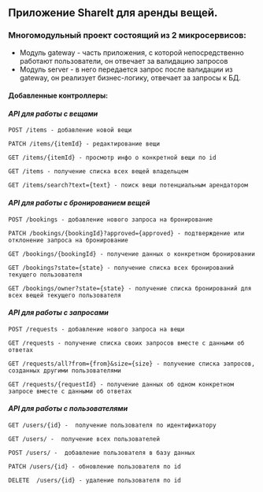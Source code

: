 ## Приложение ShareIt для аренды вещей.
### Многомодульный проект состоящий из 2 микросервисов:
* Модуль gateway - часть приложения, с которой непосредственно работают пользователи, он отвечает за валидацию запросов
* Модуль server -  в него передается запрос после валидации из gateway, он реализует бизнес-логику, отвечает за запросы к БД.

#### Добавленные контроллеры:

#### ***API для работы с вещами***

``` POST /items - добавление новой вещи ```

``` PATCH /items/{itemId} - редактирование вещи ```

``` GET /items/{itemId} - просмотр инфо о конкретной вещи по id ```

``` GET /items - получение списка всех вещей владельцем ```

``` GET /items/search?text={text} - поиск вещи потенциальным арендатором ```

#### ***API для работы с бронированием вещей***

``` POST /bookings - добавление нового запроса на бронирование ```

``` PATCH /bookings/{bookingId}?approved={approved} - подтверждение или отклонение запроса на бронирование ```

``` GET /bookings/{bookingId} - получение данных о конкретном бронировании ```

``` GET /bookings?state={state} - получение списка всех бронирований текущего пользователя ```

``` GET /bookings/owner?state={state} - получение списка бронирований для всех вещей текущего пользователя ```

#### ***API для работы с запросами***

``` POST /requests - добавление нового запроса на вещи ```

``` GET /requests - получение списка своих запросов вместе с данными об ответах ```

``` GET /requests/all?from={from}&size={size} - получение списка запросов, созданных другими пользователями ```

``` GET /requests/{requestId} - получение данных об одном конкретном запросе вместе с данными об ответах ```

#### ***API для работы с пользователями***

``` GET /users/{id} -  получение пользователя по идентификатору ```

``` GET /users/ -  получение всех пользователей ```

``` POST /users/ -  добавление пользователя в базу данных ```

``` PATCH /users/{id} - обновление пользователя по id ```

``` DELETE  /users/{id} - удаление пользователя по id ```















